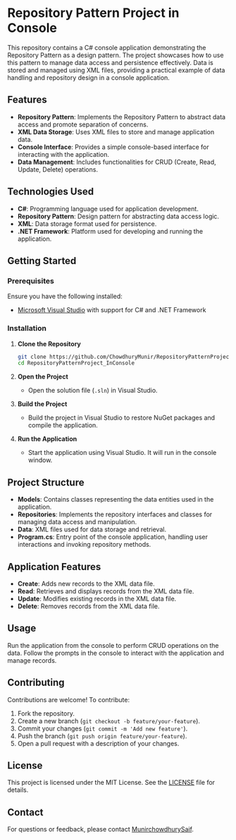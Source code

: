 # Repository Pattern Project in Console

This repository contains a C# console application demonstrating the Repository Pattern as a design pattern. The project showcases how to use this pattern to manage data access and persistence effectively. Data is stored and managed using XML files, providing a practical example of data handling and repository design in a console application.

## Features

- **Repository Pattern**: Implements the Repository Pattern to abstract data access and promote separation of concerns.
- **XML Data Storage**: Uses XML files to store and manage application data.
- **Console Interface**: Provides a simple console-based interface for interacting with the application.
- **Data Management**: Includes functionalities for CRUD (Create, Read, Update, Delete) operations.

## Technologies Used

- **C#**: Programming language used for application development.
- **Repository Pattern**: Design pattern for abstracting data access logic.
- **XML**: Data storage format used for persistence.
- **.NET Framework**: Platform used for developing and running the application.

## Getting Started

### Prerequisites

Ensure you have the following installed:

- [Microsoft Visual Studio](https://visualstudio.microsoft.com/) with support for C# and .NET Framework

### Installation

1. **Clone the Repository**
   ```bash
   git clone https://github.com/ChowdhuryMunir/RepositoryPatternProject_InConsole.git
   cd RepositoryPatternProject_InConsole
   ```

2. **Open the Project**
   - Open the solution file (`.sln`) in Visual Studio.

3. **Build the Project**
   - Build the project in Visual Studio to restore NuGet packages and compile the application.

4. **Run the Application**
   - Start the application using Visual Studio. It will run in the console window.

## Project Structure

- **Models**: Contains classes representing the data entities used in the application.
- **Repositories**: Implements the repository interfaces and classes for managing data access and manipulation.
- **Data**: XML files used for data storage and retrieval.
- **Program.cs**: Entry point of the console application, handling user interactions and invoking repository methods.

## Application Features

- **Create**: Adds new records to the XML data file.
- **Read**: Retrieves and displays records from the XML data file.
- **Update**: Modifies existing records in the XML data file.
- **Delete**: Removes records from the XML data file.

## Usage

Run the application from the console to perform CRUD operations on the data. Follow the prompts in the console to interact with the application and manage records.

## Contributing

Contributions are welcome! To contribute:

1. Fork the repository.
2. Create a new branch (`git checkout -b feature/your-feature`).
3. Commit your changes (`git commit -m 'Add new feature'`).
4. Push the branch (`git push origin feature/your-feature`).
5. Open a pull request with a description of your changes.

## License

This project is licensed under the MIT License. See the [LICENSE](LICENSE) file for details.

## Contact

For questions or feedback, please contact [MunirchowdhurySaif](https://github.com/chowdhuryMunir).
